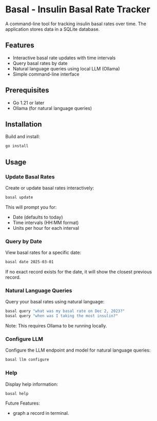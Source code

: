 # Basal - Insulin Basal Rate Tracker

A command-line tool for tracking insulin basal rates over time. The application stores data in a SQLite database.

## Features

- Interactive basal rate updates with time intervals
- Query basal rates by date
- Natural language queries using local LLM (Ollama)
- Simple command-line interface

## Prerequisites

- Go 1.21 or later
- Ollama (for natural language queries)

## Installation

Build and install:
```bash
go install
```

## Usage

### Update Basal Rates

Create or update basal rates interactively:

```bash
basal update
```

This will prompt you for:
- Date (defaults to today)
- Time intervals (HH:MM format)
- Units per hour for each interval

### Query by Date

View basal rates for a specific date:

```bash
basal date 2025-03-01
```

If no exact record exists for the date, it will show the closest previous record.

### Natural Language Queries

Query your basal rates using natural language:

```bash
basal query "what was my basal rate on Dec 2, 2023?"
basal query "when was I taking the most insulin?"
```

Note: This requires Ollama to be running locally.

### Configure LLM

Configure the LLM endpoint and model for natural language queries:

```bash
basal llm configure
```

### Help

Display help information:

```bash
basal help
```



Future Features:

- graph a record in terminal.

